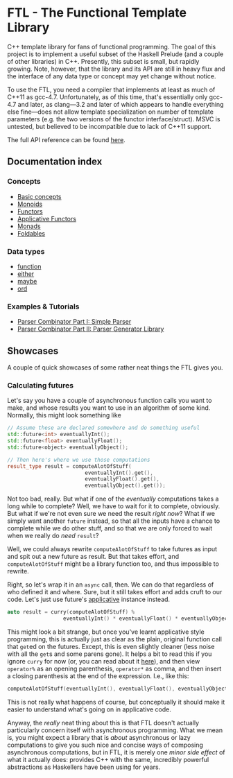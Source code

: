 FTL - The Functional Template Library
=====================================

C++ template library for fans of functional programming. The goal of this project is to implement a useful subset of the Haskell Prelude (and a couple of other libraries) in C++. Presently, this subset is small, but rapidly growing. Note, however, that the library and its API are still in heavy flux and the interface of any data type or concept may yet change without notice.

To use the FTL, you need a compiler that implements at least as much of C++11 as gcc-4.7. Unfortunately, as of this time, that's essentially only gcc-4.7 and later, as clang&mdash;3.2 and later of which appears to handle everything else fine&mdash;does not allow template specialization on number of template parameters (e.g. the two versions of the functor interface/struct). MSVC is untested, but believed to be incompatible due to lack of C++11 support.

The full API reference can be found [here](http://libftl.org/api/).

Documentation index
-------------------
### Concepts
* [Basic concepts](docs/Concepts.md)
* [Monoids](docs/Monoid.md)
* [Functors](docs/Functor.md)
* [Applicative Functors](docs/Applicative.md)
* [Monads](docs/Monad.md)
* [Foldables](docs/Foldable.md)

### Data types
* [function](docs/Function.md)
* [either](docs/Either.md)
* [maybe](docs/Maybe.md)
* [ord](docs/Ord.md)

### Examples & Tutorials
* [Parser Combinator Part I: Simple Parser](docs/Parsec-I.md)
* [Parser Combinator Part II: Parser Generator Library](docs/Parsec-II.md)

Showcases
---------
A couple of quick showcases of some rather neat things the FTL gives you.

### Calculating futures
Let's say you have a couple of asynchronous function calls you want to make, and whose results you want to use in an algorithm of some kind. Normally, this might look something like
```cpp
// Assume these are declared somewhere and do something useful
std::future<int> eventuallyInt();
std::future<float> eventuallyFloat();
std::future<object> eventuallyObject();

// Then here's where we use those computations
result_type result = computeAlotOfStuff(
                         eventuallyInt().get(),
                         eventuallyFloat().get(),
                         eventuallyObject().get());
```
Not too bad, really. But what if one of the _eventually_ computations takes a long while to complete? Well, we have to wait for it to complete, obviously. But what if we're not even sure we need the result _right now_? What if we simply want another `future` instead, so that all the inputs have a chance to complete while we do other stuff, and so that we are only forced to wait when we really do _need_ `result`?

Well, we could always rewrite `computeAlotOfStuff` to take futures as input and spit out a new future as result.
But that takes effort, and `computeAlotOfStuff` might be a library function too, and thus impossible to rewrite.

Right, so let's wrap it in an `async` call, then. We can do that regardless of who defined it and where.
Sure, but it still takes effort and adds cruft to our code. Let's just use future's [applicative](docs/Applicative.md) instance instead.
```cpp
auto result = curry(computeAlotOfStuff) %
                  eventuallyInt() * eventuallyFloat() * eventuallyObject();
```
This might look a bit strange, but once you've learnt applicative style programming, this is actually just as clear as the plain, original function call that `get`ed on the futures. Except, this is even slightly cleaner (less noise with all the `get`s and some parens gone). It helps a bit to read this if you ignore `curry` for now (or, you can read about it [here](http://en.wikipedia.org/wiki/Currying)), and then view `operator%` as an opening parenthesis, `operator*` as comma, and then insert a closing parenthesis at the end of the expression. I.e., like this:
```cpp
computeAlotOfStuff(eventuallyInt(), eventuallyFloat(), eventuallyObject());
```
This is not really what happens of course, but conceptually it should make it easier to understand what's going on in applicative code.

Anyway, the _really_ neat thing about this is that FTL doesn't actually particularly concern itself with asynchronous programming. What we mean is, you might expect a library that is _about_ asynchronous or lazy computations to give you such nice and concise ways of composing asynchronous computations, but in FTL, it is merely one _minor side effect_ of what it actually does: provides C++ with the same, incredibly powerful abstractions as Haskellers have been using for years.

